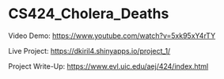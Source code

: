 # CS424_Cholera_Deaths

Video Demo: https://www.youtube.com/watch?v=5xk95xY4rTY

Live Project: https://dkiril4.shinyapps.io/project_1/

Project Write-Up: https://www.evl.uic.edu/aej/424/index.html
